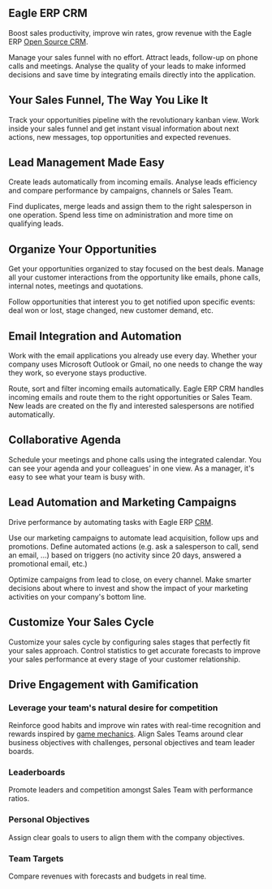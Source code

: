 Eagle ERP CRM
--------

Boost sales productivity, improve win rates, grow revenue with the Eagle ERP
<a href="https://www.eagle.com/page/crm">Open Source CRM</a>.

Manage your sales funnel with no effort. Attract leads, follow-up on phone
calls and meetings. Analyse the quality of your leads to make informed
decisions and save time by integrating emails directly into the application.

Your Sales Funnel, The Way You Like It
--------------------------------------

Track your opportunities pipeline with the revolutionary kanban view. Work
inside your sales funnel and get instant visual information about next actions,
new messages, top opportunities and expected revenues.

Lead Management Made Easy
-------------------------

Create leads automatically from incoming emails. Analyse leads efficiency and
compare performance by campaigns, channels or Sales Team.

Find duplicates, merge leads and assign them to the right salesperson in one
operation. Spend less time on administration and more time on qualifying leads.

Organize Your Opportunities
---------------------------

Get your opportunities organized to stay focused on the best deals. Manage all
your customer interactions from the opportunity like emails, phone calls,
internal notes, meetings and quotations.

Follow opportunities that interest you to get notified upon specific events:
deal won or lost, stage changed, new customer demand, etc.

Email Integration and Automation
--------------------------------

Work with the email applications you already use every day. Whether your
company uses Microsoft Outlook or Gmail, no one needs to change the way they
work, so everyone stays productive.

Route, sort and filter incoming emails automatically. Eagle ERP CRM handles incoming
emails and route them to the right opportunities or Sales Team. New leads are
created on the fly and interested salespersons are notified automatically.

Collaborative Agenda
--------------------

Schedule your meetings and phone calls using the integrated calendar. You can
see your agenda and your colleagues' in one view. As a manager, it's easy to
see what your team is busy with.

Lead Automation and Marketing Campaigns
---------------------------------------

Drive performance by automating tasks with Eagle ERP <a href="https://www.eagle.com/page/crm">CRM</a>.

Use our marketing campaigns to automate lead acquisition, follow ups and
promotions. Define automated actions (e.g. ask a salesperson to call, send an
email, ...) based on triggers (no activity since 20 days, answered a
promotional email, etc.)

Optimize campaigns from lead to close, on every channel. Make smarter decisions
about where to invest and show the impact of your marketing activities on your
company's bottom line.

Customize Your Sales Cycle
--------------------------

Customize your sales cycle by configuring sales stages that perfectly fit your
sales approach. Control statistics to get accurate forecasts to improve your
sales performance at every stage of your customer relationship.

Drive Engagement with Gamification
----------------------------------

### Leverage your team's natural desire for competition

Reinforce good habits and improve win rates with real-time recognition and
rewards inspired by [game mechanics](http://en.wikipedia.org/wiki/Gamification).
Align Sales Teams around clear business objectives with challenges, personal
objectives and team leader boards.

### Leaderboards

Promote leaders and competition amongst Sales Team with performance ratios.

### Personal Objectives

Assign clear goals to users to align them with the company objectives.

### Team Targets

Compare revenues with forecasts and budgets in real time.

